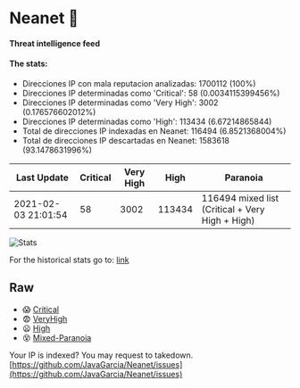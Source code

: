 # Neanet :hocho:
#### Threat intelligence feed
#### The stats:

- Direcciones IP con mala reputacion analizadas: 1700112 (100%)
- Direcciones IP determinadas como 'Critical':  58 (0.0034115399456%)
- Direcciones IP determinadas como 'Very High':  3002 (0.176576602012%)
- Direcciones IP determinadas como 'High':  113434 (6.67214865844)
- Total de direcciones IP indexadas en Neanet:  116494 (6.8521368004%)
- Total de direcciones IP descartadas en Neanet:  1583618 (93.1478631996%)

| Last Update | Critical | Very High | High | Paranoia |
| --- | --- | --- | --- | --- |
| 2021-02-03 21:01:54 | 58 | 3002 | 113434 | 116494 mixed list (Critical + Very High + High)|

![Stats](https://docs.google.com/spreadsheets/d/e/2PACX-1vSnaNMIXVabIpDJjufMlzH7poXnshF3mgd8Is1g9ytUEzVsP5my4Trn8f-xkoLLQ38xpL3HtmUexLo6/pubchart?oid=501124687&format=image)

For the historical stats go to: [link](/stats.csv)
## Raw
- :scream: [Critical](https://raw.githubusercontent.com/JavaGarcia/Neanet/master/blacklists/neanet_critical.txt)
- :fearful: [VeryHigh](https://raw.githubusercontent.com/JavaGarcia/Neanet/master/blacklists/neanet_veryHigh.txtt)
- :frowning: [High](https://raw.githubusercontent.com/JavaGarcia/Neanet/master/blacklists/neanet_high.txt)
- :dizzy_face: [Mixed-Paranoia](https://raw.githubusercontent.com/JavaGarcia/Neanet/master/blacklists/neanet_all.txt)


Your IP is indexed? You may request to takedown. [https://github.com/JavaGarcia/Neanet/issues](https://github.com/JavaGarcia/Neanet/issues)



































































































































































































































































































































































































































































































































































































































































































































































































































































































































































































































































































































































































































































































































































































































































































































































































































































































































































































































































































































































































































































































































































































































































































































































































































































































































































































































































































































































































































































































































































































































































































































































































































































































































































































































































































































































































































































































































































































































































































































































































































































































